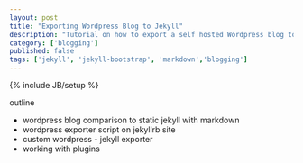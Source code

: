 ```yaml
---
layout: post
title: "Exporting Wordpress Blog to Jekyll"
description: "Tutorial on how to export a self hosted Wordpress blog to Jekyll"
category: ['blogging']
published: false
tags: ['jekyll', 'jekyll-bootstrap', 'markdown','blogging']
---
```


{% include JB/setup %}

outline
- wordpress blog comparison to static jekyll with markdown
- wordpress exporter script on jekyllrb site
- custom wordpress - jekyll exporter
- working with plugins